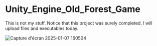 # Unity_Engine_Old_Forest_Game
This is not my stuff.
Notice that this project was surely completed.
I will upload files and executables today.

![Capture d'écran 2025-01-07 160504](https://github.com/user-attachments/assets/773a1edf-6d99-4dd5-a62f-af05c0b7513a)
